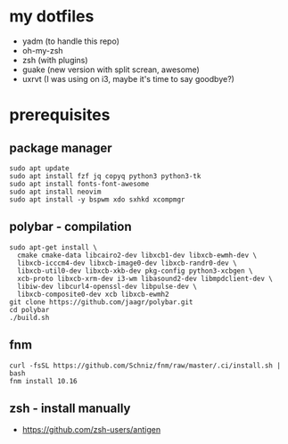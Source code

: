 # my dotfiles

* yadm (to handle this repo)
* oh-my-zsh
* zsh (with plugins)
* guake (new version with split screan, awesome)
* uxrvt (I was using on i3, maybe it's time to say goodbye?)

# prerequisites
## package manager
```
sudo apt update
sudo apt install fzf jq copyq python3 python3-tk
sudo apt install fonts-font-awesome
sudo apt install neovim
sudo apt install -y bspwm xdo sxhkd xcompmgr 
```

## polybar - compilation
```
sudo apt-get install \
  cmake cmake-data libcairo2-dev libxcb1-dev libxcb-ewmh-dev \
  libxcb-icccm4-dev libxcb-image0-dev libxcb-randr0-dev \
  libxcb-util0-dev libxcb-xkb-dev pkg-config python3-xcbgen \
  xcb-proto libxcb-xrm-dev i3-wm libasound2-dev libmpdclient-dev \
  libiw-dev libcurl4-openssl-dev libpulse-dev \
  libxcb-composite0-dev xcb libxcb-ewmh2
git clone https://github.com/jaagr/polybar.git
cd polybar
./build.sh
```
## fnm
```
curl -fsSL https://github.com/Schniz/fnm/raw/master/.ci/install.sh | bash
fnm install 10.16
```

## zsh - install manually
* https://github.com/zsh-users/antigen

